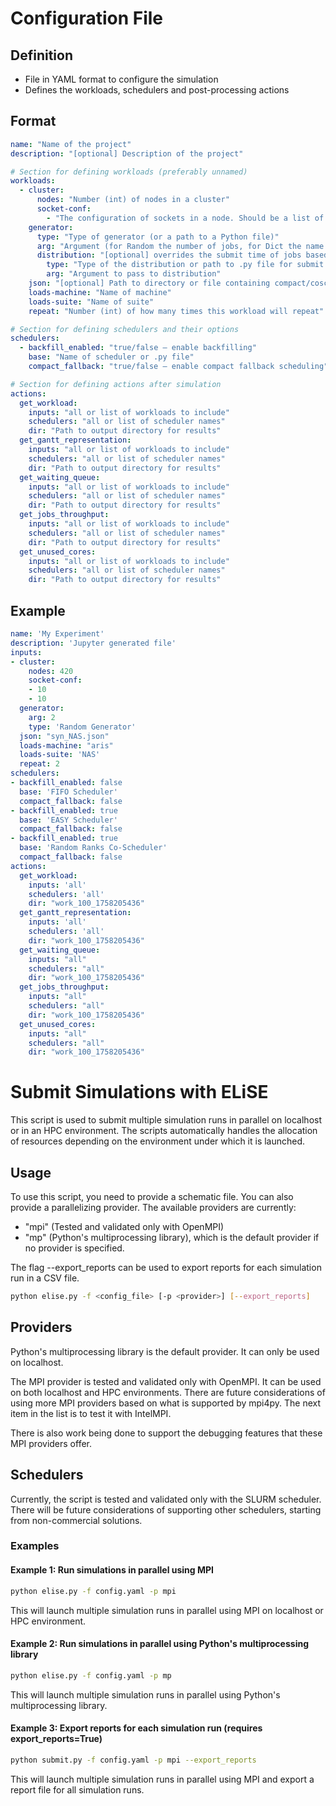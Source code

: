Configuration File
=====================

## Definition

- File in YAML format to configure the simulation
- Defines the workloads, schedulers and post-processing actions

## Format

```yaml
name: "Name of the project"
description: "[optional] Description of the project"

# Section for defining workloads (preferably unnamed)
workloads:
  - cluster:
      nodes: "Number (int) of nodes in a cluster"
      socket-conf: 
        - "The configuration of sockets in a node. Should be a list of ints"
    generator:
      type: "Type of generator (or a path to a Python file)"
      arg: "Argument (for Random the number of jobs, for Dict the name and frequency of loads and for List the path to the file containing the list)"
      distribution: "[optional] overrides the submit time of jobs based on a distribution"
        type: "Type of the distribution or path to .py file for submit times"
        arg: "Argument to pass to distribution"
    json: "[optional] Path to directory or file containing compact/coschedules or jobs (mutually exclusive with load-manager/db)"
    loads-machine: "Name of machine"
    loads-suite: "Name of suite"
    repeat: "Number (int) of how many times this workload will repeat"

# Section for defining schedulers and their options
schedulers:
  - backfill_enabled: "true/false — enable backfilling"
    base: "Name of scheduler or .py file"
    compact_fallback: "true/false — enable compact fallback scheduling"

# Section for defining actions after simulation
actions:
  get_workload:
    inputs: "all or list of workloads to include"
    schedulers: "all or list of scheduler names"
    dir: "Path to output directory for results"
  get_gantt_representation:
    inputs: "all or list of workloads to include"
    schedulers: "all or list of scheduler names"
    dir: "Path to output directory for results"
  get_waiting_queue:
    inputs: "all or list of workloads to include"
    schedulers: "all or list of scheduler names"
    dir: "Path to output directory for results"
  get_jobs_throughput:
    inputs: "all or list of workloads to include"
    schedulers: "all or list of scheduler names"
    dir: "Path to output directory for results"
  get_unused_cores:
    inputs: "all or list of workloads to include"
    schedulers: "all or list of scheduler names"
    dir: "Path to output directory for results"
```

## Example

```yaml
name: 'My Experiment'
description: 'Jupyter generated file'
inputs:
- cluster:
    nodes: 420
    socket-conf:
    - 10
    - 10
  generator:
    arg: 2
    type: 'Random Generator'
  json: "syn_NAS.json"
  loads-machine: "aris"
  loads-suite: 'NAS'
  repeat: 2
schedulers:
- backfill_enabled: false
  base: 'FIFO Scheduler'
  compact_fallback: false
- backfill_enabled: true
  base: 'EASY Scheduler'
  compact_fallback: false
- backfill_enabled: true
  base: 'Random Ranks Co-Scheduler'
  compact_fallback: false
actions:
  get_workload:
    inputs: 'all'
    schedulers: 'all'
    dir: "work_100_1758205436"
  get_gantt_representation:
    inputs: 'all'
    schedulers: 'all'
    dir: "work_100_1758205436"
  get_waiting_queue:
    inputs: "all"
    schedulers: "all"
    dir: "work_100_1758205436"
  get_jobs_throughput:
    inputs: "all"
    schedulers: "all"
    dir: "work_100_1758205436"
  get_unused_cores:
    inputs: "all"
    schedulers: "all"
    dir: "work_100_1758205436"
```

Submit Simulations with ELiSE
=====================================

This script is used to submit multiple simulation runs in parallel on localhost or in an HPC environment.
The scripts automatically handles the allocation of resources depending on the environment under which it is launched.

## Usage

To use this script, you need to provide a schematic file. You can also provide a parallelizing provider. The available providers are currently:
- "mpi" (Tested and validated only with OpenMPI)
- "mp" (Python's multiprocessing library), which is the default provider if no provider is specified.

The flag --export_reports can be used to export reports for each simulation run in a CSV file.

```bash
python elise.py -f <config_file> [-p <provider>] [--export_reports]
```

## Providers

Python's multiprocessing library is the default provider. It can only be used on localhost.

The MPI provider is tested and validated only with OpenMPI. It can be used on both localhost and HPC environments.
There are future considerations of using more MPI providers based on what is supported by mpi4py. The next item in the list is to test it with IntelMPI.

There is also work being done to support the debugging features that these MPI providers offer.

## Schedulers

Currently, the script is tested and validated only with the SLURM scheduler. There will be future considerations of supporting other schedulers, starting from non-commercial solutions.

### Examples

#### Example 1: Run simulations in parallel using MPI

```bash
python elise.py -f config.yaml -p mpi
```

This will launch multiple simulation runs in parallel using MPI on localhost or HPC environment.

#### Example 2: Run simulations in parallel using Python's multiprocessing library

```bash
python elise.py -f config.yaml -p mp
```

This will launch multiple simulation runs in parallel using Python's multiprocessing library.

#### Example 3: Export reports for each simulation run (requires export_reports=True)

```bash
python submit.py -f config.yaml -p mpi --export_reports
```

This will launch multiple simulation runs in parallel using MPI and export a report file for all simulation runs.
